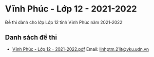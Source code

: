 # Vĩnh Phúc - Lớp 12 - 2021-2022

Đề thi dành cho lớp Lớp 12 tỉnh Vĩnh Phúc năm 2021-2022

## Danh sách đề thi

- [Vĩnh Phúc - Lớp 12 - 2021-2022.pdf](Vĩnh%20Phúc%20-%20Lớp%2012%20-%202021-2022.pdf)
Email: linhptm.21it@vku.udn.vn

